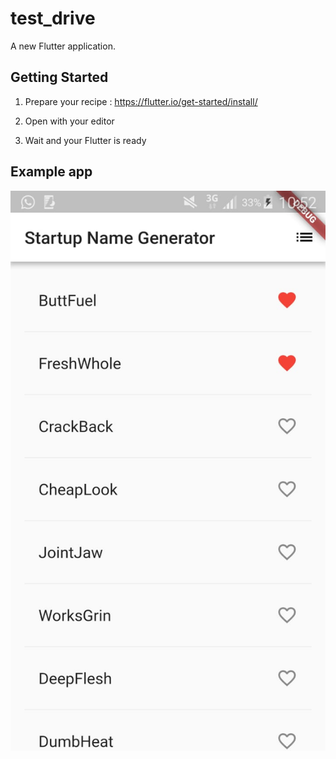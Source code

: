 # test_drive

A new Flutter application.

## Getting Started

1. Prepare your recipe :
   https://flutter.io/get-started/install/

2. Open with your editor

3. Wait and your Flutter is ready

## Example app
![alt text](https://github.com/andreas310/TestDrive-Flutter/blob/master/flutt.jpg)
